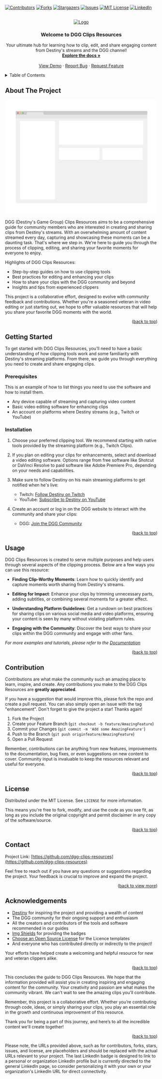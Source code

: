 <!-- Improved compatibility of back to top link: See: https://github.com/othneildrew/Best-README-Template/pull/73 -->
<a name="readme-top"></a>
<!--
*** Thanks for checking out DGG Clips Resources. If you have a suggestion
*** that would make this better, please fork the repo and create a pull request
*** or simply open an issue with the tag "enhancement".
*** Don't forget to give the project a star!
*** Thanks again! Now go create something AMAZING for the DGG community! :D
-->

<!-- PROJECT SHIELDS -->
[![Contributors][contributors-shield]][contributors-url]
[![Forks][forks-shield]][forks-url]
[![Stargazers][stars-shield]][stars-url]
[![Issues][issues-shield]][issues-url]
[![MIT License][license-shield]][license-url]
[![LinkedIn][linkedin-shield]][linkedin-url]

<!-- PROJECT LOGO -->
<br />
<div align="center">
  <a href="https://github.com/dgg-clips-resources">
    <img src="[images/dgg_logo.png](https://github.com/samfisherirl/_DGG_Clips_InfoCenter/blob/main/images/logo.png)" alt="Logo" width="80" height="80">
  </a>

  <h3 align="center">Welcome to DGG Clips Resources</h3>

  <p align="center">
    Your ultimate hub for learning how to clip, edit, and share engaging content from Destiny's streams and the DGG channel!
    <br />
    <a href="https://github.com/dgg-clips-resources"><strong>Explore the docs »</strong></a>
    <br />
    <br />
    <a href="https://github.com/dgg-clips-resources">View Demo</a>
    ·
    <a href="https://github.com/dgg-clips-resources/issues/new?labels=bug&template=bug-report---.md">Report Bug</a>
    ·
    <a href="https://github.com/dgg-clips-resources/issues/new?labels=enhancement&template=feature-request---.md">Request Feature</a>
  </p>
</div>

<!-- TABLE OF CONTENTS -->
<details>
  <summary>Table of Contents</summary>
  <ol>
    <li>
      <a href="#about-the-project">About The Project</a>
    </li>
    <li>
      <a href="#getting-started">Getting Started</a>
      <ul>
        <li<li><a href="#prerequisites">Prerequisites</a></li>
        <li><a href="#installation">Installation</a></li>
      </ul>
    </li>
    <li><a href="#usage">Usage</a></li>
    <li><a href="#contribution">Contribution</a></li>
    <li><a href="#license">License</a></li>
    <li><a href="#contact">Contact</a></li>
    <li><a href="#acknowledgements">Acknowledgements</a></li>
  </ol>
</details>

<!-- ABOUT THE PROJECT -->
## About The Project

[![DGG Clips Resources Screen Shot][product-screenshot]](https://example.com)

DGG (Destiny's Game Group) Clips Resources aims to be a comprehensive guide for community members who are interested in creating and sharing clips from Destiny's streams. With an overwhelming amount of content streamed every day, capturing and showcasing these moments can be a daunting task. That's where we step in. We're here to guide you through the process of clipping, editing, and sharing your favorite moments for everyone to enjoy.

Highlights of DGG Clips Resources:
* Step-by-step guides on how to use clipping tools
* Best practices for editing and enhancing your clips
* How to share your clips with the DGG community and beyond
* Insights and tips from experienced clippers 

This project is a collaborative effort, designed to evolve with community feedback and contributions. Whether you're a seasoned veteran in video editing or just starting out, we hope to offer valuable resources that will help you share your favorite DGG moments with the world.

<p align="right">(<a href="#readme-top">back to top</a>)</p>

<!-- GETTING STARTED -->
## Getting Started

To get started with DGG Clips Resources, you'll need to have a basic understanding of how clipping tools work and some familiarity with Destiny's streaming platforms. From there, we guide you through everything you need to create and share engaging clips.

### Prerequisites

This is an example of how to list things you need to use the software and how to install them.
* Any device capable of streaming and capturing video content
* Basic video editing software for enhancing clips
* An account on platforms where Destiny streams (e.g., Twitch or YouTube)

### Installation

1. Choose your preferred clipping tool. We recommend starting with native tools provided by the streaming platform (e.g., Twitch Clips).
22. If you plan on editing your clips for enhancements, select and download a video editing software. Options range from free software like Shotcut or DaVinci Resolve to paid software like Adobe Premiere Pro, depending on your needs and capabilities.
  
3. Make sure to follow Destiny on his main streaming platforms to get notified when he's live:
   * Twitch: [Follow Destiny on Twitch](https://twitch.tv/destiny)
   * YouTube: [Subscribe to Destiny on YouTube](https://youtube.com/user/destiny)

4. Create an account or log in on the DGG website to interact with the community and share your clips:
   * DGG: [Join the DGG Community](https://www.destiny.gg/)

<p align="right">(<a href="#readme-top">back to top</a>)</p>

<!-- USAGE EXAMPLES -->
## Usage

DGG Clips Resources is created to serve multiple purposes and help users through several aspects of the clipping process. Below are a few ways you can use this resource:

* **Finding Clip-Worthy Moments**: Learn how to quickly identify and capture moments worth sharing from Destiny's streams.
  
* **Editing for Impact**: Enhance your clips by trimming unnecessary parts, adding subtitles, or combining several moments for a greater effect.
  
* **Understanding Platform Guidelines**: Get a rundown on best practices for sharing clips on various social media and video platforms, ensuring your content is seen by many without violating platform rules.

* **Engaging with the Community**: Discover the best ways to share your clips within the DGG community and engage with other fans.

_For more examples and tutorials, please refer to the [Documentation](https://github.com/dgg-clips-resources)_

<p align="right">(<a href="#readme-top">back to top</a>)</p>

<!-- CONTRIBUTING -->
## Contribution

Contributions are what make the community such an amazing place to learn, inspire, and create. Any contributions you make to the DGG Clips Resources are **greatly appreciated**.

If you have a suggestion that would improve this, please fork the repo and create a pull request. You can also simply open an issue with the tag "enhancement". Don't forget to give the project a star! Thanks again!

1. Fork the Project
2. Create your Feature Branch (`git checkout -b feature/AmazingFeature`)
3. Commit your Changes (`git commit -m 'Add some AmazingFeature'`)
4. Push to the Branch (`git push originfeature/AmazingFeature`)
5. Open a Pull Request

Remember, contributions can be anything from new features, improvements to the documentation, bug fixes, or even suggestions on new content to cover. Community input is invaluable to keep the resources relevant and useful for everyone.

<p align="right">(<a href="#readme-top">back to top</a>)</p>

<!-- LICENSE -->
## License

Distributed under the MIT License. See `LICENSE` for more information.

This means you're free to fork, modify, and use the code as you see fit, as long as you include the original copyright and permit disclaimer in any copy of the software/source.

<p align="right">(<a href="#readme-top">back to top</a>)</p>

<!-- CONTACT -->
## Contact

Project Link: [https://github.com/dgg-clips-resources](https://github.com/dgg-clips-resources)

Feel free to reach out if you have any questions or suggestions regarding the project. Your feedback is crucial to improve and expand the project.

<p align="right">(<a href="#readme-top">back to view more</a>)</p>

<!-- ACKNOWLEDGEMENTS -->
## Acknowledgements

- [Destiny](https://www.destiny.gg/) for inspiring the project and providing a wealth of content
- The DGG community for their ongoing support and enthusiasm
- All the creators and contributors of the tools and software recommended in our guides
- [Img Shields](https://shields.io/) for providing the badges
- [Choose an Open Source License](https://choosealicense.com) for the Licence templates
- And everyone who has contributed directly or indirectly to the project!

Your efforts have helped create a welcoming and helpful resource for new and veteran clippers alike.

<p align="right">(<a href="#readme-top">back to top</a>)</p>

<!-- MARKDOWN LINKS & IMAGES -->
<!-- http://editor.method.ac/ -->
[contributors-shield]: https://img.shields.io/github/contributors/dgg-clips-resources/repo.svg?style=for-the-badge
[contributors-url]: https://github.com/dgg-clips-resources/repo/graphs/contributors
[forks-shield]: https://img.shields.io/github/forks/dgg-clips-resources/repo.svg?style=for-the-badge
[forks-url]: https://github.com/dgg-clips-resources/repo/network/members
[stars-shield]: https://img.shields.io/github/stars/dgg-clips-resources/repo.svg?style=for-the-badge
[stars-url]: https://github.com/dgg-clips-resources/repo/stargazers
[issues-shield]: https://img.shields.io/github/issues/dgg-clips-resources/repo.svg?style=for-the-badge
[issues-url]: https://github.com/dgg-clips-resources/repo/issues
[license-shield]: https://img.shields.io/github/license/dgg-clips-resources/repo.svg?style=for-the-badge
[license-url]: https://github.com/dgg-clips-resources/repo/blob/master/LICENSE.txt
[linkedin-shield]: https://img.shields.io/badge/-LinkedIn-black.svg?style=for-the-badge&logo=linkedin&colorB=555
[linkedin-url]: https://linkedin.com

<!-- Fake Links -->
[product-screenshot]: images/screenshot.png

This concludes the guide to DGG Clips Resources. We hope that the information provided will assist you in creating inspiring and engaging content for the community. Your creativity and passion are what makes the community vibrant. We can't wait to see the amazing clips you'll contribute.

Remember, this project is a collaborative effort. Whether you’re contributing through code, ideas, or simply sharing your clips, you play an essential role in the growth and continuous improvement of this resource.

Thank you for being a part of this journey, and here’s to all the incredible content we'll create together!

<p align="right">(<a href="#readme-top">back to top</a>)</p>

Please note, the URLs provided above, such as for contributors, forks, stars, issues, and license, are placeholders and should be replaced with the actual URLs relevant to your project. The last LinkedIn badge is designed to link to a personal or organization LinkedIn profile but is currently directed to the general LinkedIn page, so consider personalizing it with your own or your organization's LinkedIn URL for direct connectivity.
